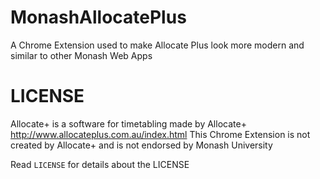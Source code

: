 # MonashAllocatePlus
A Chrome Extension used to make Allocate Plus look more modern and similar to other Monash Web Apps

# LICENSE
Allocate+ is a software for timetabling made by Allocate+ http://www.allocateplus.com.au/index.html
This Chrome Extension is not created by Allocate+ and is not endorsed by Monash University

Read `LICENSE` for details about the LICENSE